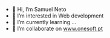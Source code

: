 - 👋 Hi, I’m Samuel Neto
- 👀 I’m interested in Web development
- 🌱 I’m currently learning ...
- 💞️ I’m collaborate on www.onesoft.pt
<!---
sarneto/sarneto is a ✨ special ✨ repository because its `README.md` (this file) appears on your GitHub profile.
You can click the Preview link to take a look at your changes.
--->

